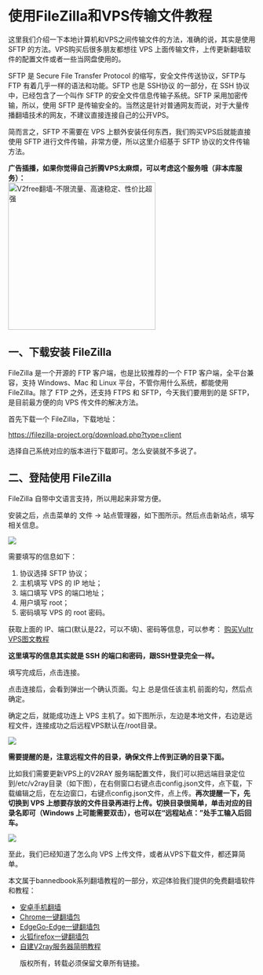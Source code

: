 <h1>使用FileZilla和VPS传输文件教程</h1>
<p>这里我们介绍一下本地计算机和VPS之间传输文件的方法，准确的说，其实是使用 SFTP 的方法。VPS购买后很多朋友都想往 VPS 上面传输文件，上传更新翻墙软件的配置文件或者一些当网盘使用的。</p>
<p>SFTP 是 Secure File Transfer Protocol 的缩写，安全文件传送协议，SFTP与 FTP 有着几乎一样的语法和功能。SFTP 也是 SSH协议 的一部分，在 SSH 协议中，已经包含了一个叫作 SFTP 的安全文件信息传输子系统。SFTP 采用加密传输，所以，使用 SFTP 是传输安全的。当然这是针对普通网友而说，对于大量传播翻墙技术的网友，不建议直接连接自己的公开VPS。</p>
<p>简而言之，SFTP 不需要在 VPS 上额外安装任何东西，我们购买VPS后就能直接使用 SFTP 进行文件传输，非常方便，所以这里介绍基于 SFTP 协议的文件传输方法。</p>

<b>广告插播，如果你觉得自己折腾VPS太麻烦，可以考虑这个服务哦（非本库服务）：</b><br>
<a href="https://github.com/vpn-wiki/fanqiang/wiki/V2ray%E6%9C%BA%E5%9C%BA"><img src="https://raw.githubusercontent.com/bannedbook/fanqiang/master/v2ss/images/v2free.jpg" height="300" alt="V2free翻墙-不限流量、高速稳定、性价比超强"></a>

<h2>一、下载安装 FileZilla</h2>
<p>FileZilla 是一个开源的 FTP 客户端，也是比较推荐的一个 FTP 客户端，全平台兼容，支持 Windows、Mac 和 Linux 平台，不管你用什么系统，都能使用 FileZilla。除了 FTP 之外，还支持 FTPS 和 SFTP，今天我们要用到的是 SFTP，是目前最方便的向 VPS 传文件的解决方法。</p>
<p>首先下载一个 FileZilla，下载地址：</p>
<p><a href="https://filezilla-project.org/download.php?type=client" target="_blank" rel="noopener">https://filezilla-project.org/download.php?type=client</a></p>
<p>选择自己系统对应的版本进行下载即可。怎么安装就不多说了。</p>
<h2>二、登陆使用 FileZilla</h2>
<p>FileZilla 自带中文语言支持，所以用起来非常方便。</p>
<p>安装之后，点击菜单的 文件 -&gt; 站点管理器，如下图所示。然后点击新站点，填写相关信息。</p>	

![](https://raw.githubusercontent.com/bannedbook/fanqiang/master/v2ss/images/vps/filezilla1.jpg)

<p>需要填写的信息如下：</p>
<ol>
<li>协议选择 SFTP 协议；</li>
<li>主机填写 VPS 的 IP 地址；</li>
<li>端口填写 VPS 的端口地址；</li>
<li>用户填写 root；</li>
<li>密码填写 VPS 的 root 密码。</li>
</ol>

获取上面的 IP、端口(默认是22，可以不填)、密码等信息，可以参考： [购买Vultr VPS图文教程](https://github.com/vpn-wiki/fanqiang/blob/master/v2ss/%E8%B4%AD%E4%B9%B0Vultr%20VPS%E5%9B%BE%E6%96%87%E6%95%99%E7%A8%8B.md)
<p><strong>这里填写的信息其实就是 SSH 的端口和密码，跟SSH登录完全一样。</strong></p>
<p>填写完成后，点击连接。</p>

<p>点击连接后，会看到弹出一个确认页面。勾上 总是信任该主机 前面的勾，然后点确定。</p>

<p>确定之后，就能成功连上 VPS 主机了。如下图所示，左边是本地文件，右边是远程文件，连接成功之后远程VPS默认在/root目录。</p>

![](https://raw.githubusercontent.com/bannedbook/fanqiang/master/v2ss/images/vps/filezilla2.jpg)

<p><strong>需要提醒的是，注意远程文件的目录，确保文件上传到正确的目录下面。</strong></p>
<p>比如我们需要更新VPS上的V2RAY 服务端配置文件，我们可以把远端目录定位到/etc/v2ray目录（如下图），在右侧窗口右键点击config.json文件，点下载，下载编辑之后，在左边窗口，右键点config.json文件，点上传。<strong>再次提醒一下，先切换到 VPS 上想要存放的文件目录再进行上传。切换目录很简单，单击对应的目录名即可（Windows 上可能需要双击），也可以在“远程站点：”处手工输入后回车。</strong></p>

![](https://raw.githubusercontent.com/bannedbook/fanqiang/master/v2ss/images/vps/filezilla3.jpg)

至此，我们已经知道了怎么向 VPS 上传文件，或者从VPS下载文件，都还算简单。

本文属于bannedbook系列翻墙教程的一部分，欢迎体验我们提供的免费翻墙软件和教程：
<ul>
<li><a href="https://github.com/vpn-wiki/fanqiang/wiki/%E5%AE%89%E5%8D%93%E7%BF%BB%E5%A2%99%E8%BD%AF%E4%BB%B6">安卓手机翻墙</a></li>
 <li><a href="https://github.com/vpn-wiki/fanqiang/wiki/Chrome%E4%B8%80%E9%94%AE%E7%BF%BB%E5%A2%99%E5%8C%85" >Chrome一键翻墙包</a></li>
 <li><a href="https://github.com/vpn-wiki/fanqiang/tree/master/EdgeGo" target="_blank">EdgeGo-Edge一键翻墙包</a></li>
 <li><a href="https://github.com/vpn-wiki/fanqiang/wiki/%E7%81%AB%E7%8B%90firefox%E4%B8%80%E9%94%AE%E7%BF%BB%E5%A2%99%E5%8C%85" >火狐firefox一键翻墙包</a></li>
 <li><a href="https://github.com/vpn-wiki/fanqiang/blob/master/v2ss/%E8%87%AA%E5%BB%BAV2ray%E6%9C%8D%E5%8A%A1%E5%99%A8%E7%AE%80%E6%98%8E%E6%95%99%E7%A8%8B.md" >自建V2ray服务器简明教程</a></li>

版权所有，转载必须保留文章所有链接。
